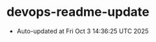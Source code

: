 # devops-readme-update
<!--START_SECTION:activity-->
- Auto-updated at Fri Oct  3 14:36:25 UTC 2025
<!--END_SECTION:activity-->
